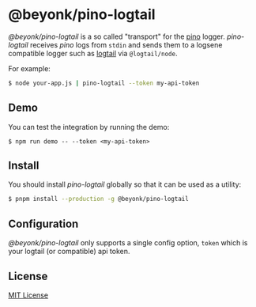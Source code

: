 # @beyonk/pino-logtail

*@beyonk/pino-logtail* is a so called "transport" for the [pino](https://github.com/pinojs/pino) logger. *pino-logtail* receives *pino* logs from `stdin` and 
sends them to a logsene compatible logger such as [logtail](https://logtail.com) via `@logtail/node`.

For example:

```bash
$ node your-app.js | pino-logtail --token my-api-token
```

## Demo

You can test the integration by running the demo:

```
$ npm run demo -- --token <my-api-token>
```

## Install

You should install *pino-logtail* globally so that it can be used as a utility:

```bash
$ pnpm install --production -g @beyonk/pino-logtail
```

## Configuration

*@beyonk/pino-logtail* only supports a single config option, `token` which is your logtail (or compatible) api token.

## License

[MIT License](https://antony.mit-license.org/)
